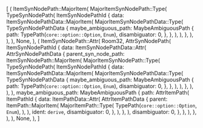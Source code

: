 [
    (
        ItemSynNodePath::MajorItem(
            MajorItemSynNodePath::Type(
                TypeSynNodePath(
                    ItemSynNodePathId {
                        data: ItemSynNodePathData::MajorItem(
                            MajorItemSynNodePathData::Type(
                                TypeSynNodePathData {
                                    maybe_ambiguous_path: MaybeAmbiguousPath {
                                        path: TypePath(`core::option::Option`, `Enum`),
                                        disambiguator: 0,
                                    },
                                },
                            ),
                        ),
                    },
                ),
            ),
        ),
        None,
    ),
    (
        ItemSynNodePath::Attr(
            Room32,
            AttrSynNodePath(
                ItemSynNodePathId {
                    data: ItemSynNodePathData::Attr(
                        AttrSynNodePathData {
                            parent_syn_node_path: ItemSynNodePath::MajorItem(
                                MajorItemSynNodePath::Type(
                                    TypeSynNodePath(
                                        ItemSynNodePathId {
                                            data: ItemSynNodePathData::MajorItem(
                                                MajorItemSynNodePathData::Type(
                                                    TypeSynNodePathData {
                                                        maybe_ambiguous_path: MaybeAmbiguousPath {
                                                            path: TypePath(`core::option::Option`, `Enum`),
                                                            disambiguator: 0,
                                                        },
                                                    },
                                                ),
                                            ),
                                        },
                                    ),
                                ),
                            ),
                            maybe_ambiguous_path: MaybeAmbiguousPath {
                                path: AttrItemPath(
                                    ItemPathId {
                                        data: ItemPathData::Attr(
                                            AttrItemPathData {
                                                parent: ItemPath::MajorItem(
                                                    MajorItemPath::Type(
                                                        TypePath(`core::option::Option`, `Enum`),
                                                    ),
                                                ),
                                                ident: `derive`,
                                                disambiguator: 0,
                                            },
                                        ),
                                    },
                                ),
                                disambiguator: 0,
                            },
                        },
                    ),
                },
            ),
        ),
        None,
    ),
]